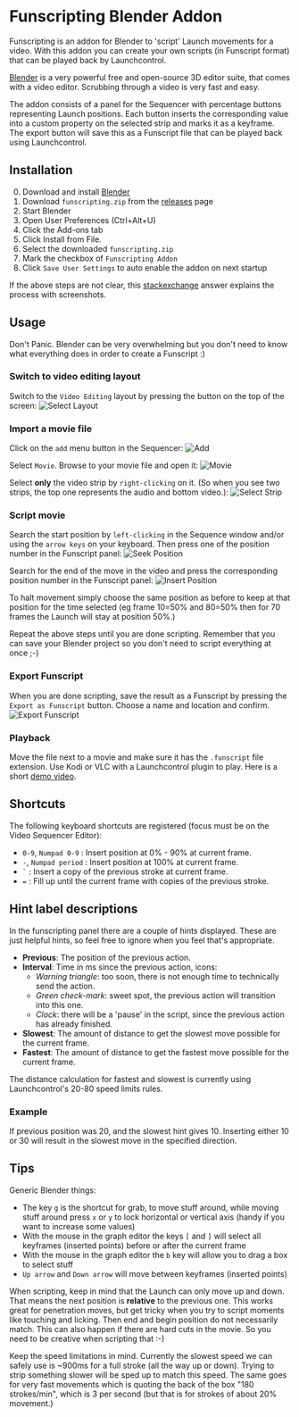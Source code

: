 Funscripting Blender Addon
==========================

Funscripting is an addon for Blender to 'script' Launch movements for a video.
With this addon you can create your own scripts (in Funscript format) that can
be played back by Launchcontrol.

[Blender](https://www.blender.org/) is a very powerful free and open-source 3D
editor suite, that comes with a video editor. Scrubbing through a video is very
fast and easy.

The addon consists of a panel for the Sequencer with percentage buttons
representing Launch positions. Each button inserts the corresponding value into
a custom property on the selected strip and marks it as a keyframe. The export
button will save this as a Funscript file that can be played back using
Launchcontrol.

Installation
------------

0. Download and install [Blender](https://www.blender.org/)
1. Download `funscripting.zip` from the [releases](https://github.com/funjack/funscripting/releases) page
2. Start Blender
3. Open User Preferences (Ctrl+Alt+U)
4. Click the Add-ons tab
5. Click Install from File.
6. Select the downloaded `funscripting.zip`
7. Mark the checkbox of `Funscripting Addon`
8. Click `Save User Settings` to auto enable the addon on next startup

If the above steps are not clear, this
[stackexchange](https://blender.stackexchange.com/questions/1688/installing-an-addon)
answer explains the process with screenshots.

Usage
-----

Don't Panic. Blender can be very overwhelming but you don't need to know what
everything does in order to create a Funscript :)

### Switch to video editing layout

Switch to the `Video Editing` layout by pressing the button on the top of the
screen:
![Select Layout](./doc/01-select-layout.jpg "Select Layout")

### Import a movie file

Click on the `add` menu button in the Sequencer:
![Add](./doc/02-add-movie.jpg "Add")

Select `Movie`. Browse to your movie file and open it:
![Movie](./doc/03-add-movie.jpg "Movie")

Select **only** the video strip by `right-clicking` on it. (So when you see two strips, the
top one represents the audio and bottom video.):
![Select Strip](./doc/04-select-strip.jpg "Select Strip")

### Script movie

Search the start position by `left-clicking` in the Sequence window and/or
using the `arrow keys` on your keyboard. Then press one of the position number
in the Funscript panel:
![Seek Position](./doc/05-seek-insert.jpg "Seek Position")

Search for the end of the move in the video and press the corresponding
position number in the Funscript panel:
![Insert Position](./doc/06-seek-insert.jpg "Insert Position")

To halt movement simply choose the same position as before to keep at that
position for the time selected (eg frame 10=50% and 80=50% then for 70
frames the Launch will stay at position 50%.)

Repeat the above steps until you are done scripting. Remember that you can save
your Blender project so you don't need to script everything at once ;-)

### Export Funscript

When you are done scripting, save the result as a Funscript by pressing the
`Export as Funscript` button.  Choose a name and location and confirm.
![Export Funscript](./doc/07-export-funscript.jpg "Export Funscript")

### Playback

Move the file next to a movie and make sure it has the `.funscript` file
extension. Use Kodi or VLC with a Launchcontrol plugin to play. Here is a short
[demo video](https://vid.me/HpwK).


Shortcuts
---------

The following keyboard shortcuts are registered (focus must be on the Video
Sequencer Editor):

- `0-9`, `Numpad 0-9` : Insert position at 0% - 90% at current frame.
- `-`, `Numpad period` : Insert position at 100% at current frame.
- `` ` ``  : Insert a copy of the previous stroke at current frame.
- `=`  : Fill up until the current frame with copies of the previous stroke.

Hint label descriptions
-----------------------

In the funscripting panel there are a couple of hints displayed. These are just
helpful hints, so feel free to ignore when you feel that's appropriate.

- **Previous**: The position of the previous action.
- **Interval**: Time in ms since the previous action, icons:
   - *Warning triangle*: too soon, there is not enough time to technically send
     the action.
   - *Green check-mark*: sweet spot, the previous action will transition into
     this one.
   - *Clock*: there will be a 'pause' in the script, since the previous action
     has already finished.
- **Slowest**: The amount of distance to get the slowest move possible for the
  current frame.
- **Fastest**: The amount of distance to get the fastest move possible for the
  current frame.

The distance calculation for fastest and slowest is currently using
Launchcontrol's 20-80 speed limits rules.

### Example

If previous position was 20, and the slowest hint gives 10. Inserting either 10
or 30 will result in the slowest move in the specified direction.

Tips
----

Generic Blender things:

- The key `g` is the shortcut for grab, to move stuff around, while moving stuff
  around press `x` or `y` to lock horizontal or vertical axis (handy if you
  want to increase some values)
- With the mouse in the graph editor the keys `[` and `]` will select all
  keyframes (inserted points) before or after the current frame
- With the mouse in the graph editor the `b` key will allow you to drag a box
  to select stuff
- `Up arrow` and `Down arrow` will move between keyframes (inserted points)

When scripting, keep in mind that the Launch can only move up and down. That
means the next position is **relative** to the previous one. This works great
for penetration moves, but get tricky when you try to script moments like
touching and licking. Then end and begin position do not necessarily match.
This can also happen if there are hard cuts in the movie. So you need to be
creative when scripting that :-)

Keep the speed limitations in mind. Currently the slowest speed we can safely
use is ~900ms for a full stroke (all the way up or down). Trying to strip
something slower will be sped up to match this speed. The same goes for very
fast movements which is quoting the back of the box "180 strokes/min", which is
3 per second (but that is for strokes of about 20% movement.)
